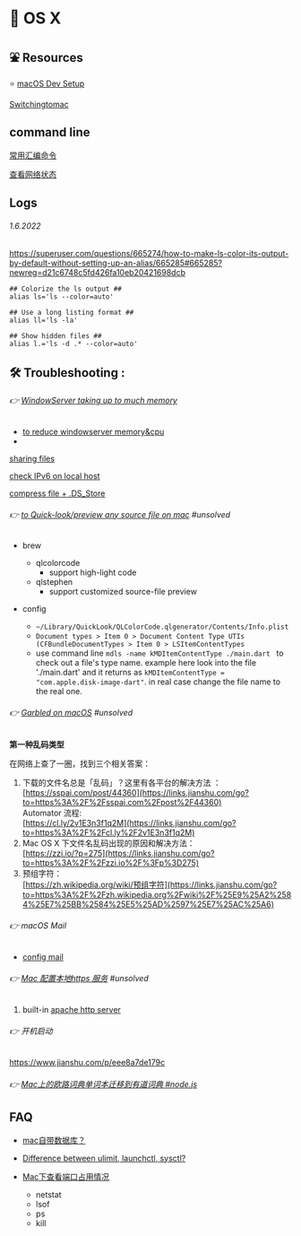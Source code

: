 # 🍏 OS X

## ⛲️ Resources

⭐️ [macOS Dev Setup](https://github.com/nicolashery/mac-dev-setup)

[Switchingtomac](https://www.switchingtomac.com)



## command line

[常用汇编命令](https://baijiahao.baidu.com/s?id=1607834244588924669&wfr=spider&for=pc)

[查看网络状态](https://www.cnblogs.com/Pagenny/p/9800123.html)



## Logs

###### 1.6.2022
https://superuser.com/questions/665274/how-to-make-ls-color-its-output-by-default-without-setting-up-an-alias/665285#665285?newreg=d21c6748c5fd426fa10eb20421698dcb
```shell
## Colorize the ls output ##
alias ls='ls --color=auto'

## Use a long listing format ##
alias ll='ls -la'

## Show hidden files ##
alias l.='ls -d .* --color=auto'

```



## 🛠 Troubleshooting :

###### 👉 [WindowServer taking up to much memory](https://macsecurity.net/view/393-windowserver-mac)

+ [to reduce windowserver memory&cpu](https://blog.mynook.info/post/macos-windowserver-calm-down/)
+ 

[sharing files](https://support.apple.com/zh-cn/guide/mac-help/mh17131/mac)

[check IPv6 on local host](https://www.cnblogs.com/cuihongyu3503319/p/7422877.html)

[compress file + .DS_Store](https://blog.csdn.net/doublebaidu/article/details/121417602)



###### 👉 [to Quick-look/preview any source file on mac](https://paaatrick.com/2020-04-05-make-mac-quicklook-any-code-source-file/) #unsolved

+ brew 
	+ qlcolorcode
		+ support high-light code
	+ qlstephen
		+ support customized source-file preview

+ config
	+ `~/Library/QuickLook/QLColorCode.qlgenerator/Contents/Info.plist`
	+ `Document types > Item 0 > Document Content Type UTIs (CFBundleDocumentTypes > Item 0 > LSItemContentTypes`
	+ use command line `mdls -name kMDItemContentType ./main.dart ` to check out a file's type name. example here look into the file './main.dart' and it returns as `kMDItemContentType = "com.apple.disk-image-dart"`. in real case change the file name to the real one. 



###### 👉 [Garbled on macOS](https://www.jianshu.com/p/8b3de75f2658)  #unsolved

**第一种乱码类型**

在网络上查了一圈，找到三个相关答案：

1.  下载的文件名总是「乱码」？这里有各平台的解决方法 ：  
    [https://sspai.com/post/44360](https://links.jianshu.com/go?to=https%3A%2F%2Fsspai.com%2Fpost%2F44360)  
    Automator 流程:  
    [https://cl.ly/2v1E3n3f1q2M](https://links.jianshu.com/go?to=https%3A%2F%2Fcl.ly%2F2v1E3n3f1q2M)
2.  Mac OS X 下文件名乱码出现的原因和解决方法：  
    [https://zzi.io/?p=275](https://links.jianshu.com/go?to=https%3A%2F%2Fzzi.io%2F%3Fp%3D275)
3.  预组字符：  
    [https://zh.wikipedia.org/wiki/预组字符](https://links.jianshu.com/go?to=https%3A%2F%2Fzh.wikipedia.org%2Fwiki%2F%25E9%25A2%2584%25E7%25BB%2584%25E5%25AD%2597%25E7%25AC%25A6)



###### 👉 macOS Mail

- [config mail](https://blog.csdn.net/houseq/article/details/39297111)

  

###### 👉 [Mac 配置本地https 服务](https://www.jianshu.com/p/d22baeae50ea) #unsolved

1. built-in [apache http server](https://httpd.apache.org/#essentials)



###### 👉 开机启动

https://www.jianshu.com/p/eee8a7de179c



###### 👉 [Mac上的欧路词典单词本迁移到有道词典 #node.js](https://www.cnblogs.com/howmacist/p/6240863.html)



## FAQ

+ [mac自带数据库？](https://segmentfault.com/q/1010000008968721) 

+ [Difference between ulimit, launchctl, sysctl?](https://serverfault.com/questions/502053/difference-between-ulimit-launchctl-sysctl)

+ [Mac下查看端口占用情况](http://jartto.wang/2016/09/28/check-the-system-port-of-mac/)
  + netstat
  + lsof
  + ps
  + kill

